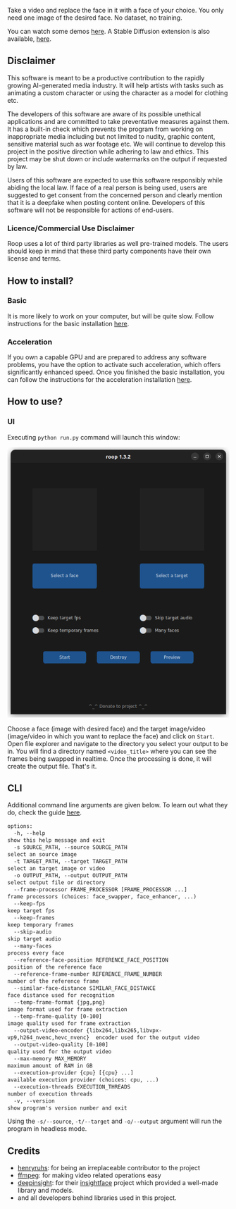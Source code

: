 Take a video and replace the face in it with a face of your choice. You only need one image of the desired face. No dataset, no training.

You can watch some demos [here](https://drive.google.com/drive/folders/1KHv8n_rd3Lcr2v7jBq1yPSTWM554Gq8e).
A Stable Diffusion extension is also available, [here](https://github.com/s0md3v/sd-webui-roop).


## Disclaimer

This software is meant to be a productive contribution to the rapidly growing AI-generated media industry. It will help artists with tasks such as animating a custom character or using the character as a model for clothing etc.

The developers of this software are aware of its possible unethical applications and are committed to take preventative measures against them. It has a built-in check which prevents the program from working on inappropriate media including but not limited to nudity, graphic content, sensitive material such as war footage etc. We will continue to develop this project in the positive direction while adhering to law and ethics. This project may be shut down or include watermarks on the output if requested by law.

Users of this software are expected to use this software responsibly while abiding the local law. If face of a real person is being used, users are suggested to get consent from the concerned person and clearly mention that it is a deepfake when posting content online. Developers of this software will not be responsible for actions of end-users.

### Licence/Commercial Use Disclaimer
Roop uses a lot of third party libraries as well pre-trained models. The users should keep in mind that these third party components have their own license and terms.

## How to install?

### Basic

It is more likely to work on your computer, but will be quite slow. Follow instructions for the basic installation [here](https://github.com/s0md3v/roop/wiki/1.-Installation).

### Acceleration

If you own a capable GPU and are prepared to address any software problems, you have the option to activate such acceleration, which offers significantly enhanced speed. Once you finished the basic installation, you can follow the instructions for the acceleration installation [here](https://github.com/s0md3v/roop/wiki/2.-Acceleration).

## How to use?

### UI

Executing `python run.py` command will launch this window:

![gui-demo](gui-demo.png)

Choose a face (image with desired face) and the target image/video (image/video in which you want to replace the face) and click on `Start`. Open file explorer and navigate to the directory you select your output to be in. You will find a directory named `<video_title>` where you can see the frames being swapped in realtime. Once the processing is done, it will create the output file. That's it.

## CLI

Additional command line arguments are given below. To learn out what they do, check the guide [here](https://github.com/s0md3v/roop/wiki/3.-Advanced-Options).

```
options:
  -h, --help                                                                 show this help message and exit
  -s SOURCE_PATH, --source SOURCE_PATH                                       select an source image
  -t TARGET_PATH, --target TARGET_PATH                                       select an target image or video
  -o OUTPUT_PATH, --output OUTPUT_PATH                                       select output file or directory
  --frame-processor FRAME_PROCESSOR [FRAME_PROCESSOR ...]                    frame processors (choices: face_swapper, face_enhancer, ...)
  --keep-fps                                                                 keep target fps
  --keep-frames                                                              keep temporary frames
  --skip-audio                                                               skip target audio
  --many-faces                                                               process every face
  --reference-face-position REFERENCE_FACE_POSITION                          position of the reference face
  --reference-frame-number REFERENCE_FRAME_NUMBER                            number of the reference frame
  --similar-face-distance SIMILAR_FACE_DISTANCE                              face distance used for recognition
  --temp-frame-format {jpg,png}                                              image format used for frame extraction
  --temp-frame-quality [0-100]                                               image quality used for frame extraction
  --output-video-encoder {libx264,libx265,libvpx-vp9,h264_nvenc,hevc_nvenc}  encoder used for the output video
  --output-video-quality [0-100]                                             quality used for the output video
  --max-memory MAX_MEMORY                                                    maximum amount of RAM in GB
  --execution-provider {cpu} [{cpu} ...]                                     available execution provider (choices: cpu, ...)
  --execution-threads EXECUTION_THREADS                                      number of execution threads
  -v, --version                                                              show program's version number and exit
```

Using the `-s/--source`, `-t/--target` and `-o/--output` argument will run the program in headless mode.

## Credits

- [henryruhs](https://github.com/henryruhs): for being an irreplaceable contributor to the project
- [ffmpeg](https://ffmpeg.org): for making video related operations easy
- [deepinsight](https://github.com/deepinsight): for their [insightface](https://github.com/deepinsight/insightface) project which provided a well-made library and models.
- and all developers behind libraries used in this project.
